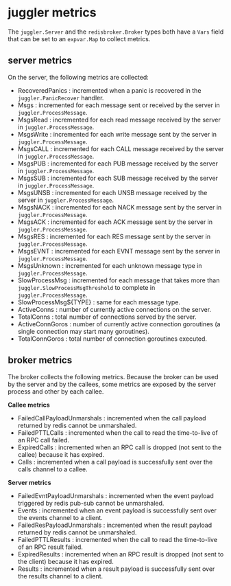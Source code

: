 # juggler metrics

The `juggler.Server` and the `redisbroker.Broker` types both have a `Vars` field that can be set to an `expvar.Map` to collect metrics.

## server metrics

On the server, the following metrics are collected:

* RecoveredPanics : incremented when a panic is recovered in the `juggler.PanicRecover` handler.
* Msgs : incremented for each message sent or received by the server in `juggler.ProcessMessage`.
* MsgsRead : incremented for each read message received by the server in `juggler.ProcessMessage`.
* MsgsWrite : incremented for each write message sent by the server in `juggler.ProcessMessage`.
* MsgsCALL : incremented for each CALL message received by the server in `juggler.ProcessMessage`.
* MsgsPUB : incremented for each PUB message received by the server in `juggler.ProcessMessage`.
* MsgsSUB : incremented for each SUB message received by the server in `juggler.ProcessMessage`.
* MsgsUNSB : incremented for each UNSB message received by the server in `juggler.ProcessMessage`.
* MsgsNACK : incremented for each NACK message sent by the server in `juggler.ProcessMessage`.
* MsgsACK : incremented for each ACK message sent by the server in `juggler.ProcessMessage`.
* MsgsRES : incremented for each RES message sent by the server in `juggler.ProcessMessage`.
* MsgsEVNT : incremented for each EVNT message sent by the server in `juggler.ProcessMessage`.
* MsgsUnknown : incremented for each unknown message type in `juggler.ProcessMessage`.
* SlowProcessMsg : incremented for each message that takes more than `juggler.SlowProcessMsgThreshold` to complete in `juggler.ProcessMessage`.
* SlowProcessMsg${TYPE} : same for each message type.
* ActiveConns : number of currently active connections on the server.
* TotalConns : total number of connections served by the server.
* ActiveConnGoros : number of currently active connection goroutines (a single connection may start many goroutines).
* TotalConnGoros : total number of connection goroutines executed.

## broker metrics

The broker collects the following metrics. Because the broker can be used by the server and by the callees, some metrics are exposed by the server process and other by each callee.

**Callee metrics**

* FailedCallPayloadUnmarshals : incremented when the call payload returned by redis cannot be unmarshaled.
* FailedPTTLCalls : incremented when the call to read the time-to-live of an RPC call failed.
* ExpiredCalls : incremented when an RPC call is dropped (not sent to the callee) because it has expired.
* Calls : incremented when a call payload is successfully sent over the calls channel to a callee.

**Server metrics**

* FailedEvntPayloadUnmarshals : incremented when the event payload triggered by redis pub-sub cannot be unmarshaled.
* Events : incremented when an event payload is successfully sent over the events channel to a client.
* FailedResPayloadUnmarshals : incremented when the result payload returned by redis cannot be unmarshaled.
* FailedPTTLResults : incremented when the call to read the time-to-live of an RPC result failed.
* ExpiredResults : incremented when an RPC result is dropped (not sent to the client) because it has expired.
* Results : incremented when a result payload is successfully sent over the results channel to a client.

